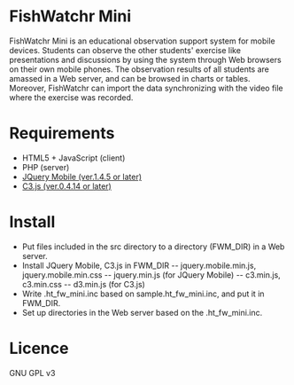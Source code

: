 # FishWatchr Mini
FishWatchr Mini is an educational observation support system for mobile devices. Students can observe the other students' exercise like presentations and discussions by using the system through Web browsers on their own mobile phones. The observation results of all students are amassed in a Web server, and can be browsed in charts or tables. Moreover, FishWatchr can import the data synchronizing with the video file where the exercise was recorded. 

# Requirements
* HTML5 + JavaScript (client)
* PHP (server)
* [JQuery Mobile (ver.1.4.5 or later)](https://jquerymobile.com/)
* [C3.js (ver.0.4.14 or later)](http://c3js.org/)


# Install
- Put files included in the src directory to a directory (FWM_DIR) in a Web server.
- Install JQuery Mobile, C3.js in FWM_DIR
-- jquery.mobile.min.js, jquery.mobile.min.css
-- jquery.min.js (for JQuery Mobile)
-- c3.min.js, c3.min.css
-- d3.min.js (for C3.js)
- Write .ht_fw_mini.inc based on sample.ht_fw_mini.inc, and put it in FWM_DIR.
- Set up directories in the Web server based on the .ht_fw_mini.inc.

# Licence
GNU GPL v3
